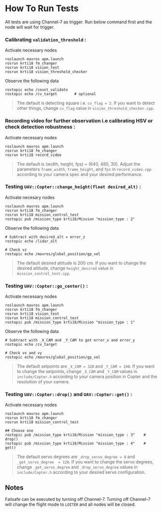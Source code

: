 # How To Run Tests

All tests are using Channel-7 as trigger. Run below command first and the node will wait for trigger.

### Calibrating `validation_threshold` :
Activate necessary nodes
```shell
roslaunch mavros apm.launch
rosrun krti18 fm_changer
rosrun krti18 vision_test
rosrun krti18 vision_threshold_checker
```
Observe the following data
```shell
rostopic echo /count_validate
rostopic echo /cv_target		# optional
```
> The default is detecting square i.e. `cv_flag = 2`. If you want to detect other things, change `cv_flag` value in `vision_threshold_checker.cpp`.

### Recording video for further observation i.e calibrating HSV or check detection robustness :
Activate necessary nodes
```shell
roslaunch mavros apm.launch
rosrun krti18 fm_changer
rosrun krti18 record_video
```
> The default is (width, height, fps) = (640, 480, 30). Adjust the parameters `frame_width`, `frame_height`, and `fps` in `record_video.cpp` according to your camera spec and your desired performance.

### Testing `UAV::Copter::change_height(float desired_alt)` :
Activate necesary nodes
```shell
roslaunch mavros apm.launch
rosrun krti18 fm_changer
rosrun krti18 mission_control_test
rostopic pub /mission_type krti18/Mission "mission_type : 2"
```
Observe the following data
```shell
# Subtract with desired_alt = error_z
rostopic echo /lidar_alt

# Check vz
rostopic echo /mavros/global_position/gp_vel
```
> The default desired altitude is 200 cm. If you  want to change the desired altitude, change `height_desired` value in `mission_control_test.cpp`.

### Testing `UAV::Copter::go_center()` :
Activate necessary nodes
```shell
roslaunch mavros apm.launch
rosrun krti18 fm_changer
rosrun krti18 vision_test
rosrun krti18 mission_control_test
rostopic pub /mission_type krti18/Mission "mission_type : 1"
```
Observe the following data
```shell
# Subtract with _X_CAM and _Y_CAM to get error_x and error_y
rostopic echo /cv_target

# Check vx and vy
rostopic echo /mavros/global_position/gp_vel
```
> The default setpoints are `_X_CAM = 320` and `_Y_CAM = 240`. If you want to change the setpoints, change `_X_CAM` and `_Y_CAM` values in `include/Copter.h` according to your camera position in Copter and the resolution of your camera.

### Testing `UAV::Copter::drop()` and `UAV::Copter::get()` :
Activate necessary nodes
```shell
roslaunch mavros apm.launch
rosrun krti18 fm_changer
rosrun krti18 mission_control_test

## Choose one
rostopic pub /mission_type krti18/Mission "mission_type : 3"	# drop()
rostopic pub /mission_type krti18/Mission "mission_type : 4"	# get()
```
> The default servo degrees are `_drop_servo_degree = 0` and `_get_servo_degree  = 120`. If you want to change the servo degrees, change `_get_servo_degree` and `_drop_servo_degree` values in `include/Copter.h` according to your desired servo configuration.

## Notes
Failsafe can be executed by turning off Channel-7. Turning off Channel-7 will change the flight mode to `LOITER` and all nodes will be closed.